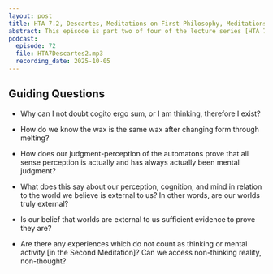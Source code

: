```yaml
---
layout: post
title: HTA 7.2, Descartes, Meditations on First Philosophy, Meditations 1-3, Second Meditation
abstract: This episode is part two of four of the lecture series [HTA 7] on René Descartes's Meditations on First Philosophy, Meditations 1-3.
podcast:
  episode: 72
  file: HTA7Descartes2.mp3
  recording_date: 2025-10-05
---
```


## Guiding Questions

* Why can I not doubt cogito ergo sum, or I am thinking, therefore I exist?

* How do we know the wax is the same wax after changing form through
melting?

* How does our judgment-perception of the automatons prove that all sense
perception is actually and has always actually been mental judgment?

* What does this say about our perception, cognition, and mind in relation to the
world we believe is external to us? In other words, are our worlds truly external?

* Is our belief that worlds are external to us sufficient evidence to prove they are?

* Are there any experiences which do not count as thinking or mental activity
[in the Second Meditation]? Can we access non-thinking reality, non-thought?
